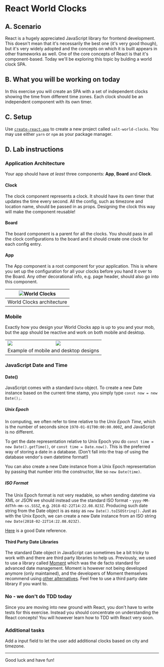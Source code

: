 # React World Clocks

## A. Scenario

React is a hugely appreciated JavaScript library for frontend development. This doesn't mean that it's necessarily the best one (it's very good though), but it's very widely adopted and the concepts on which it is built appears in other frameworks as well. One of the core concepts of React is that it's component-based. Today we'll be exploring this topic by bulding a world clock SPA.

## B. What you will be working on today

In this exercise you will create an SPA with a set of independent clocks showing the time from different time zones.
Each clock should be an independent component with its own timer.

## C. Setup

Use [`create-react-app`](https://reactjs.org/docs/create-a-new-react-app.html#create-react-app) to create a new project called `salt-world-clocks`. You may use either `yarn` or `npm` as your package manager. 

## D. Lab instructions

### Application Architecture

Your app should have _at least_ three components: **App**, **Board** and **Clock**.

#### Clock

The clock component represents a clock. It should have its own timer that updates the time every second. All the config, such as timezone and location name, should be passed in as props. Designing the clock this way will make the component reusable!

#### Board

The board component is a parent for all the clocks. You should pass in all the clock configurations to the board and it should create one clock for each config entry.

#### App

The App component is a root component for your application. This is where you set up the configuration for all your clocks before you hand it over to the Board. Any other decorational info, e.g. page header, should also go into this component.

| ![World Clocks](worldclocks.png) |
| :------------------------------: |
|    World Clocks architecture     |

### Mobile

Exactly how you design your World Clocks app is up to you and your mob, but the app should be reactive and work on both mobile and desktop.

<table>
  <tr>
    <td><img src="worldclocks-mobile.png"></td>
    <td><img src="worldclocks-desktop.png"></td>
  </tr>
  <tr>
    <td colspan="2">Example of mobile and desktop designs</td>
  </tr>
</table>

### JavaScript Date and Time

#### Date()

JavaScript comes with a standard `Date` object. To create a new Date instance based on the current time stamp, you simply type `const now = new Date();`.

##### Unix Epoch

In computing, we often refer to time relative to the _Unix Epoch Time_, which is the number of seconds since `1970-01-01T00:00:00.000Z`, and JavaScript is no different.

To get the date representation relative to Unix Epoch you do `const time = new Date().getTime()`, or `const time = Date.now()`.
This is the preferred way of storing a date in a database. (Don't fall into the trap of using the database vendor's own datetime format!)

You can also create a new Date instance from a Unix Epoch representation by passing that number into the constructor, like so `new Date(time)`.

##### ISO Format

The Unix Epoch format is not very readable, so when sending datetime via XML or JSON we should instead use the standard ISO format - `yyyy-MM-ddThh-mm-ss.SSSZ`, e.g. `2018-02-22T14:22.08.023Z`.
Producing such date string from the Date object is as easy as `new Date().toISOString()`.
Just as with the Unix Epoch, we can create a new Date instance from an ISO string `new Date(2018-02-22T14:22.08.023Z)`.

[Here](https://www.w3schools.com/jsref/jsref_obj_date.asp) is a good Date reference.

#### Third Party Date Libraries

The standard Date object in JavaScript can sometimes be a bit tricky to work with and there are third party libraries to help us. Previously, we used to use a library called [Moment](https://momentjs.com/) which was the de facto standard for advanced date management. Moment is however not being developed anymore (only maintained), and the developers of Moment themselves recommend using [other alternatives](https://momentjs.com/docs/#/-project-status/recommendations/). Feel free to use a third party date library if you want to.

### No - we don't do TDD today

Since you are moving into new ground with React, you don't have to write tests for this exercise. Instead you should concentrate on understanding the React concepts! You will however learn how to TDD with React very soon.

### Additional tasks

Add a input field to let the user add additional clocks based on city and timezone.

---

Good luck and have fun!